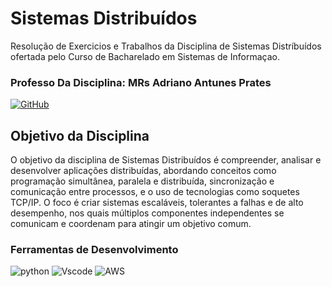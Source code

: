 # Sistemas Distribuídos

Resolução de Exercicios e Trabalhos da Disciplina de Sistemas Distríbuídos ofertada pelo Curso de Bacharelado em Sistemas de Informaçao.

### Professo Da Disciplina: MRs Adriano Antunes Prates 
[![GitHub](https://img.shields.io/badge/GitHub-100000?style=for-the-badge&logo=github&logoColor=white)](https://github.com/adrianoifnmg)

## Objetivo da Disciplina
O objetivo da disciplina de Sistemas Distribuídos é compreender, analisar e desenvolver aplicações distribuídas, abordando conceitos como programação simultânea, paralela e distribuída, sincronização e comunicação entre processos, e o uso de tecnologias como soquetes TCP/IP. O foco é criar sistemas escaláveis, tolerantes a falhas e de alto desempenho, nos quais múltiplos componentes independentes se comunicam e coordenam para atingir um objetivo comum.

### Ferramentas de Desenvolvimento

![python](https://img.shields.io/badge/python-3670A0?style=for-the-badge&logo=python&logoColor=ffdd54) ![Vscode](https://img.shields.io/badge/Vscode-007ACC?style=for-the-badge&logo=visual-studio-code&logoColor=white) ![AWS](https://img.shields.io/badge/AWS-000.svg?style=for-the-badge&logo=amazon-aws&logoColor=white)

